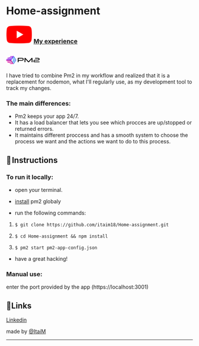 # Home-assignment
### <img src="https://github.com/itaim18/Home-assignment/blob/master/YouTube.svg.webp" alt="logo" width="70" > [My experience](https://www.youtube.com/watch?v=QrIyILiSRo0&ab_channel=ItaiMizlish)
## <img src="https://raw.githubusercontent.com/Unitech/pm2/master/pres/pm2-v4.png" alt="logo" width="90" >
I have tried to combine Pm2 in my workflow and realized that it is a replacement for nodemon, what I'll regularly use, as my development tool to track my changes.
### The main differences:
- Pm2 keeps your app 24/7.
- It has a load balancer that lets you see which procces are up/stopped or returned errors.
- It maintains different proccess and has a smooth system to choose the process we want and the actions we want to do to this process.



## 📃 Instructions
### To run it locally:
- open your terminal.
- [install](https://pm2.io/docs/runtime/guide/installation/) pm2 globaly

- run the following commands:
1. `$ git clone https://github.com/itaim18/Home-assignment.git`

2. `$ cd Home-assignment && npm install`

3. `$ pm2 start pm2-app-config.json`

- have a great hacking!

### Manual use:
enter the port provided by the app (https://localhost:3001)

## 🔗Links

[Linkedin](https://www.linkedin.com/in/itai-mizlish/)

made by [@ItaiM](https://github.com/itaim18)

----
